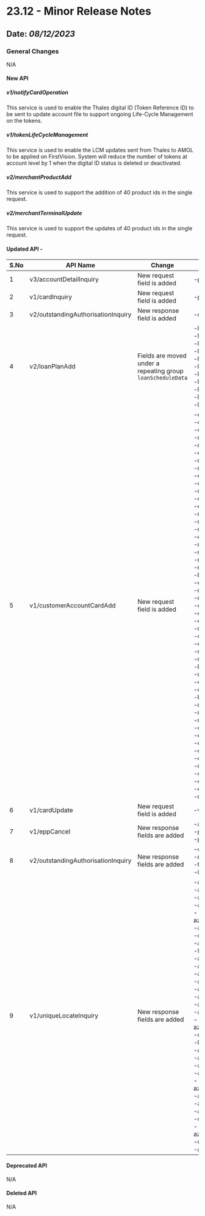 # 23.12 - Minor Release Notes

## Date: *08/12/2023*

### General Changes

N/A

#### New API

##### *v1/notifyCardOperation*

This service is used to enable the Thales digital ID (Token Reference ID) to be sent to update account file to support ongoing Life-Cycle Management on the tokens.

##### *v1/tokenLifeCycleManagement*

This service is used to enable the LCM updates sent from Thales to AMOL to be applied on FirstVision. System will reduce the number of tokens at account level by 1 when the digital ID status is deleted or deactivated.

##### *v2/merchantProductAdd*

This service is used to support the addition of 40 product ids in the single request.

##### *v2/merchantTerminalUpdate*

This service is used to support the updates of 40 product ids in the single request.

#### Updated API - 

| S.No | API Name                           | Change                                                      | Fields                                                                                                                                                                                                                                                                                                                                                                                                                                                                                                                                                                                                                                                                                                                                                                                                                                                                                                                                                                                                                                                   |
|------|------------------------------------|-------------------------------------------------------------|----------------------------------------------------------------------------------------------------------------------------------------------------------------------------------------------------------------------------------------------------------------------------------------------------------------------------------------------------------------------------------------------------------------------------------------------------------------------------------------------------------------------------------------------------------------------------------------------------------------------------------------------------------------------------------------------------------------------------------------------------------------------------------------------------------------------------------------------------------------------------------------------------------------------------------------------------------------------------------------------------------------------------------------------------------|
| 1    | v3/accountDetailInquiry            | New request field is added                                  | -panEncryption                                                                                                                                                                                                                                                                                                                                                                                                                                                                                                                                                                                                                                                                                                                                                                                                                                                                                                                                                                                                                                           |
| 2    | v1/cardInquiry                     | New request field is added                                  | -panEncryption                                                                                                                                                                                                                                                                                                                                                                                                                                                                                                                                                                                                                                                                                                                                                                                                                                                                                                                                                                                                                                           |
| 3    | v2/outstandingAuthorisationInquiry | New response field is added                                 | -digitalCardIndicator                                                                                                                                                                                                                                                                                                                                                                                                                                                                                                                                                                                                                                                                                                                                                                                                                                                                                                                                                                                                                                    |
| 4    | v2/loanPlanAdd                     | Fields are moved under a repeating group `loanScheduleData` | -lsPayAmt </br> -lsIntRate </br> -lsPrinAmt </br> -lsIntAmt </br> -lsInsAmt </br> -lsUser1Amt </br> -lsUser2Amt </br> -lsUser3Amt </br> -lsUser4Amt </br> -lsUser5Amt </br> -lsUser6Amt                                                                                                                                                                                                                                                                                                                                                                                                                                                                                                                                                                                                                                                                                                                                                                                                                                                                  |
| 5    | v1/customerAccountCardAdd          | New request field is added                                  | -edMotoSnglTxnInt<br/> -edIntMotoAmt<br/> -existCustNbr<br/> -rmOvlmAuthCnst<br/> -rmDefPurAuth<br/> -edCtlsAmt<br/> -rmMemoBalInd<br/> -rmMcFlag<br/> -edCntlsSnglTxnDom<br/> -edMotoSnglTxnDom<br/> -rmCashLimitFlag<br/> -edIntMotoNbr<br/> -edImgFeeWv<br/> -rmCrBalOtbFlag<br/> -rmWvLateChgMdfy<br/> -rmResvAmtPctFlag<br/> -existRelNbr<br/> -rmCashLimitAmt<br/> -rmDefRelAuth<br/> -rmCurrExpDte<br/> -rmWvMembLvl<br/> -bsAirlineNbr<br/> -edTxnLimitEcomInt<br/> -rmDefCashAuth<br/> -rmMembMdfy<br/> -existAcctNbr<br/> -edIntCtlsAmt<br/> -edIntCtlsNbr<br/> -rmWvNsfFeeMdfy<br/> -edCtlsRestrictFlag<br/> -edIntAtmCashAmt<br/> -rmSdolFlag<br/> -rmCostCntrRpt<br/> -bsAvlblLocLimit<br/> -rmVisaFlag<br/> -edCtlsNbr<br/> -edMotoNbr<br/> -bsWaiveTaxCalc<br/> -rmExtRptFreq<br/> -rmWvLateChgLvl<br/> -rmAuthCriteriaTbl<br/> -edIntRtlPurchNbr<br/> -edEcommNbr<br/> -edMotoAmt<br/> -edIntRtlPurchAmt<br/> -edIntAtmCashNbr<br/> -rmMaxCdLvl<br/> -edCntlsSnglTxnInt<br/> -edIntEcommAmt<br/> -edIntEcommNbr<br/> -rmWvNsfFeeLvl<br/> |
| 6    | v1/cardUpdate                      | New request field is added                                  | -vendorId                                                                                                                                                                                                                                                                                                                                                                                                                                                                                                                                                                                                                                                                                                                                                                                                                                                                                                                                                                                                                                                |
| 7    | v1/eppCancel                       | New response fields are added                               | -acctNbr </br> -planNbr </br> -planSeq                                                                                                                                                                                                                                                                                                                                                                                                                                                                                                                                                                                                                                                                                                                                                                                                                                                                                                                                                                                                                   |
| 8    | v2/outstandingAuthorisationInquiry | New response fields are added                               | -openToBuy </br> -reversalInd </br> -transType </br> -inputSource                                                                                                                                                                                                                                                                                                                                                                                                                                                                                                                                                                                                                                                                                                                                                                                                                                                                                                                                                                                        |
| 9    | v1/uniqueLocateInquiry             | New response fields are added                               | -amaxAccountLastKey<br/> -ambxFirstKey<br/> -ambxAccountFirstKey<br/> -azcexFirstKey<br/> -azucxCustomerOrgLastKey<br/> -amaxFirstKey<br/> -digitalCardInd<br/> -ambxCustomerFirstKey<br/> -firstKeyGroup<br/> -azcexCardLastKey<br/> -azcexLastKey<br/> -ambxAtFirstKey<br/> -amaxCardFirstKey<br/> -ambxAtLastKey<br/> -azcexCustomerFirstKey<br/> -amaxLastKey<br/> -azcexCustomerLastKey<br/> -azucxCustomerAcctFirstKey<br/> -uniqueIdFirstKey<br/> -lastKeyGroup<br/> -amaxCardLastKey<br/> -ambxAccountLastKey<br/> -azucxLastKey<br/> -ambxLastKey<br/> -azucxCustomerOrgFirstKey<br/> -ambxCustomerLastKey<br/> -azucxFirstKey<br/> -amaxAccountFirstKey<br/> -custMobileNbr<br/> -azucxCustomerAcctLastKey<br/> -uniqueIdLastKey<br/> -azcexCardFirstKey<br/>                                                                                                                                                                                                                                                                                  |


#### Deprecated API

N/A

#### Deleted API

N/A
